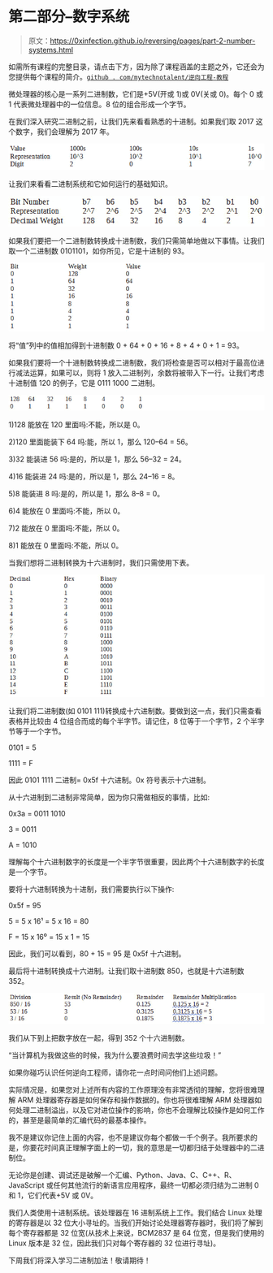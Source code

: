 # 第二部分–数字系统

> 原文：<https://0xinfection.github.io/reversing/pages/part-2-number-systems.html>

如需所有课程的完整目录，请点击下方，因为除了课程涵盖的主题之外，它还会为您提供每个课程的简介。[`github . com/mytechnotalent/逆向工程-教程`](https://github.com/mytechnotalent/Reverse-Engineering-Tutorial)

微处理器的核心是一系列二进制数，它们是+5V(开或 1)或 0V(关或 0)。每个 0 或 1 代表微处理器中的一位信息。8 位的组合形成一个字节。

在我们深入研究二进制之前，让我们先来看看熟悉的十进制。如果我们取 2017 这个数字，我们会理解为 2017 年。

![](img/a2f6fdd65b9aacc2ef9cf40a8f78076e.png)

让我们来看看二进制系统和它如何运行的基础知识。

![](img/85e88ffc28f55c40c36e5bc311f95004.png)

如果我们要把一个二进制数转换成十进制数，我们只需简单地做以下事情。让我们取一个二进制数 0101101，如你所见，它是十进制的 93。

![](img/40b723e50be876d0ee1bcb7cfea552ec.png)

将“值”列中的值相加得到十进制数 0 + 64 + 0 + 16 + 8 + 4 + 0 + 1 = 93。

如果我们要将一个十进制数转换成二进制数，我们将检查是否可以相对于最高位进行减法运算，如果可以，则将 1 放入二进制列，余数将被带入下一行。让我们考虑十进制值 120 的例子，它是 0111 1000 二进制。

![](img/f282b6ad42f033db3719bbccb35de6bd.png)

1)128 能放在 120 里面吗:不能，所以是 0。

2)120 里面能装下 64 吗:能，所以 1，那么 120–64 = 56。

3)32 能装进 56 吗:是的，所以是 1，那么 56–32 = 24。

4)16 能装进 24 吗:是的，所以是 1，那么 24–16 = 8。

5)8 能装进 8 吗:是的，所以是 1，那么 8–8 = 0。

6)4 能放在 0 里面吗:不能，所以 0。

7)2 能放在 0 里面吗:不能，所以 0。

8)1 能放在 0 里面吗:不能，所以 0。

当我们想将二进制转换为十六进制时，我们只需使用下表。

![](img/c0e4afabc32d4038b27541931483f6bc.png)

让我们将二进制数(如 0101 111)转换成十六进制数。要做到这一点，我们只需查看表格并比较由 4 位组合而成的每个半字节。请记住，8 位等于一个字节，2 个半字节等于一个字节。

0101 = 5

1111 = F

因此 0101 1111 二进制= 0x5f 十六进制。0x 符号表示十六进制。

从十六进制到二进制非常简单，因为你只需做相反的事情，比如:

0x3a = 0011 1010

3 = 0011

A = 1010

理解每个十六进制数字的长度是一个半字节很重要，因此两个十六进制数字的长度是一个字节。

要将十六进制转换为十进制，我们需要执行以下操作:

0x5f = 95

5 = 5 x 16¹ = 5 x 16 = 80

F = 15 x 16⁰ = 15 x 1 = 15

因此，我们可以看到，80 + 15 = 95 是 0x5f 十六进制。

最后将十进制转换成十六进制。让我们取十进制数 850，也就是十六进制数 352。

![](img/9143e9acd64b038a8bca28bda4fa98f8.png)

我们从下到上把数字放在一起，得到 352 个十六进制数。

“当计算机为我做这些的时候，我为什么要浪费时间去学这些垃圾！”

如果你碰巧认识任何逆向工程师，请你花一点时间问他们上述问题。

实际情况是，如果您对上述所有内容的工作原理没有非常透彻的理解，您将很难理解 ARM 处理器寄存器是如何保存和操作数据的。你也将很难理解 ARM 处理器如何处理二进制溢出，以及它对进位操作的影响，你也不会理解比较操作是如何工作的，甚至是最简单的汇编代码的最基本操作。

我不是建议你记住上面的内容，也不是建议你每个都做一千个例子。我所要求的是，你要花时间真正理解字面上的一切，我的意思是一切都归结于处理器中的二进制位。

无论你是创建、调试还是破解一个汇编、Python、Java、C、C++、R、JavaScript 或任何其他流行的新语言应用程序，最终一切都必须归结为二进制 0 和 1，它们代表+5V 或 0V。

我们人类使用十进制系统。该处理器在 16 进制系统上工作。我们结合 Linux 处理的寄存器是以 32 位大小寻址的。当我们开始讨论处理器寄存器时，我们将了解到每个寄存器都是 32 位宽(从技术上来说，BCM2837 是 64 位宽，但是我们使用的 Linux 版本是 32 位，因此我们只对每个寄存器的 32 位进行寻址)。

下周我们将深入学习二进制加法！敬请期待！